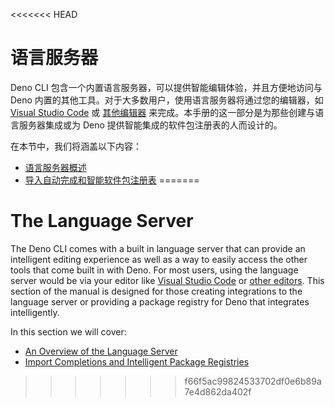 <<<<<<< HEAD
# 语言服务器

Deno CLI 包含一个内置语言服务器，可以提供智能编辑体验，并且方便地访问与 Deno
内置的其他工具。对于大多数用户，使用语言服务器将通过您的编辑器，如
[Visual Studio Code](../references/vscode_deno.md) 或
[其他编辑器](../getting_started/setup_your_environment.md)
来完成。本手册的这一部分是为那些创建与语言服务器集成或为 Deno
提供智能集成的软件包注册表的人而设计的。

在本节中，我们将涵盖以下内容：

- [语言服务器概述](./language_server/overview.md)
- [导入自动完成和智能软件包注册表](./language_server/imports.md)
=======
# The Language Server

The Deno CLI comes with a built in language server that can provide an
intelligent editing experience as well as a way to easily access the other tools
that come built in with Deno. For most users, using the language server would be
via your editor like [Visual Studio Code](../references/vscode_deno.md) or
[other editors](../getting_started/setup_your_environment.md). This section of
the manual is designed for those creating integrations to the language server or
providing a package registry for Deno that integrates intelligently.

In this section we will cover:

- [An Overview of the Language Server](./language_server/overview.md)
- [Import Completions and Intelligent Package Registries](./language_server/imports.md)
>>>>>>> f66f5ac99824533702df0e6b89a7e4d862da402f
